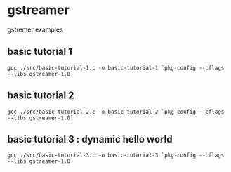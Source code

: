 # gstreamer
gstremer examples 


## basic tutorial 1

```
gcc ./src/basic-tutorial-1.c -o basic-tutorial-1 `pkg-config --cflags --libs gstreamer-1.0`
```

## basic tutorial 2

```
gcc ./src/basic-tutorial-2.c -o basic-tutorial-2 `pkg-config --cflags --libs gstreamer-1.0`
```

## basic tutorial 3 : dynamic hello world

```
gcc ./src/basic-tutorial-3.c -o basic-tutorial-3 `pkg-config --cflags --libs gstreamer-1.0`
```
